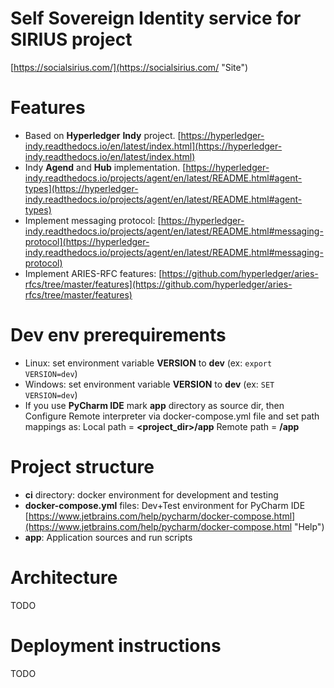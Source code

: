 # Self Sovereign Identity service for SIRIUS project
[https://socialsirius.com/](https://socialsirius.com/ "Site")


# Features
- Based on **Hyperledger** **Indy** project. [https://hyperledger-indy.readthedocs.io/en/latest/index.html](https://hyperledger-indy.readthedocs.io/en/latest/index.html)
- Indy **Agend** and **Hub** implementation. [https://hyperledger-indy.readthedocs.io/projects/agent/en/latest/README.html#agent-types](https://hyperledger-indy.readthedocs.io/projects/agent/en/latest/README.html#agent-types)
- Implement messaging protocol: [https://hyperledger-indy.readthedocs.io/projects/agent/en/latest/README.html#messaging-protocol](https://hyperledger-indy.readthedocs.io/projects/agent/en/latest/README.html#messaging-protocol)
- Implement ARIES-RFC features: [https://github.com/hyperledger/aries-rfcs/tree/master/features](https://github.com/hyperledger/aries-rfcs/tree/master/features)

# Dev env prerequirements
  
- Linux: set environment variable **VERSION** to **dev** (ex: ```export VERSION=dev```)
- Windows: set environment variable **VERSION** to **dev** (ex: ```SET VERSION=dev```)
- If you use **PyCharm IDE** mark **app** directory as source dir, then Configure Remote interpreter via docker-compose.yml file and set path mappings as: Local path = **<project_dir>/app**  Remote path = **/app**

# Project structure
- **ci** directory: docker environment for development and testing
- **docker-compose.yml** files: Dev+Test environment for PyCharm IDE [https://www.jetbrains.com/help/pycharm/docker-compose.html](https://www.jetbrains.com/help/pycharm/docker-compose.html "Help")
- **app**:  Application sources and run scripts


# Architecture
TODO

# Deployment instructions

TODO
